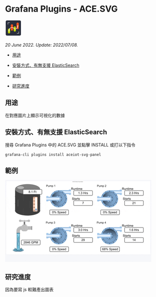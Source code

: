 # Grafana Plugins - ACE.SVG 

![img](ACE_SVG_icon.png)

*20 June 2022. Update: 2022/07/08.*

* [用途](#use)

* [安裝方式、有無支援 ElasticSearch](#install)

* [範例](#example)

* [研究進度](#research)

<h2 id="use">用途</h2>

在對應圖片上顯示可視化的數據

<h2 id="install">安裝方式、有無支援 ElasticSearch</h2>

搜尋 Grafana Plugins 中的 ACE.SVG 並點擊 INSTALL 或打以下指令

    grafana-cli plugins install aceiot-svg-panel

<h2 id="example">範例</h2>

![img](ACESVG.gif)

<h2 id="research">研究進度</h2>

因為要寫 js 較難產出圖表

